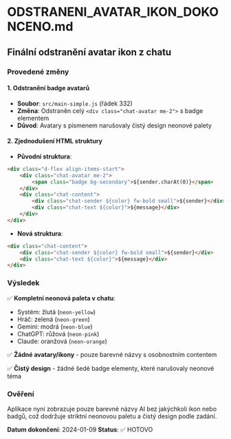 # ODSTRANENI_AVATAR_IKON_DOKONCENO.md

## Finální odstranění avatar ikon z chatu

### Provedené změny

#### 1. Odstranění badge avatarů
- **Soubor**: `src/main-simple.js` (řádek 332)
- **Změna**: Odstraněn celý `<div class="chat-avatar me-2">` s badge elementem
- **Důvod**: Avatary s písmenem narušovaly čistý design neonové palety

#### 2. Zjednodušení HTML struktury
- **Původní struktura**:
```html
<div class="d-flex align-items-start">
    <div class="chat-avatar me-2">
        <span class="badge bg-secondary">${sender.charAt(0)}</span>
    </div>
    <div class="chat-content">
        <div class="chat-sender ${color} fw-bold small">${sender}</div>
        <div class="chat-text ${color}">${message}</div>
    </div>
</div>
```

- **Nová struktura**:
```html
<div class="chat-content">
    <div class="chat-sender ${color} fw-bold small">${sender}</div>
    <div class="chat-text ${color}">${message}</div>
</div>
```

### Výsledek

✅ **Kompletní neonová paleta v chatu**:
- Systém: žlutá (`neon-yellow`)
- Hráč: zelená (`neon-green`)
- Gemini: modrá (`neon-blue`)
- ChatGPT: růžová (`neon-pink`)
- Claude: oranžová (`neon-orange`)

✅ **Žádné avatary/ikony** - pouze barevné názvy s osobnostním contentem

✅ **Čistý design** - žádné šedé badge elementy, které narušovaly neonové téma

### Ověření

Aplikace nyní zobrazuje pouze barevné názvy AI bez jakýchkoli ikon nebo badgů, což dodržuje striktní neonovou paletu a čistý design podle zadání.

**Datum dokončení**: 2024-01-09
**Status**: ✅ HOTOVO
